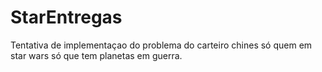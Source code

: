 # StarEntregas
Tentativa de implementaçao do problema do carteiro chines só quem em star wars só que tem planetas em guerra.
